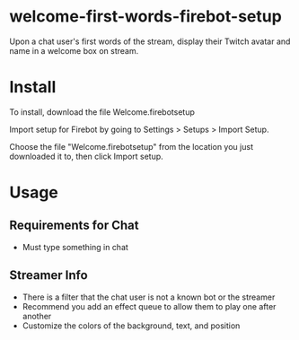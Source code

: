 # welcome-first-words-firebot-setup
Upon a chat user's first words of the stream, display their Twitch avatar and name in a welcome box on stream.

# Install
To install, download the file Welcome.firebotsetup

Import setup for Firebot by going to Settings > Setups > Import Setup.

Choose the file "Welcome.firebotsetup" from the location you just downloaded it to, then click Import setup.

# Usage

## Requirements for Chat
+ Must type something in chat

## Streamer Info
+ There is a filter that the chat user is not a known bot or the streamer
+ Recommend you add an effect queue to allow them to play one after another
+ Customize the colors of the background, text, and position
